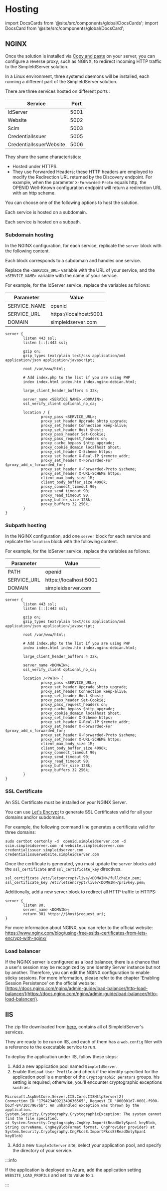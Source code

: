 # Hosting

import DocsCards from '@site/src/components/global/DocsCards';
import DocsCard from '@site/src/components/global/DocsCard';

## NGINX

Once the solution is installed via [Copy and paste](./quickstart.md#copy-and-paste) on your server, you can configure a reverse proxy, such as NGINX, to redirect incoming HTTP traffic to the SimpleIdServer solution.

In a Linux environment, three systemd daemons will be installed, each running a different part of the SimpleIdServer solution.

There are three services hosted on different ports :

| Service                 | Port |
| ----------------------- | ---- |
| IdServer                | 5001 |
| Website                 | 5002 |
| Scim                    | 5003 |
| CredentialIssuer        | 5005 |
| CredentialIssuerWebsite | 5006 |

They share the same characteristics:
* Hosted under HTTPS.
* They use Forwarded Headers; these HTTP headers are employed to modify the Redirection URL returned by the Discovery endpoint. For example, when the parameter `X-Forwarded-Proto` equals http, the OPENID Well-Known configuration endpoint will return a redirection URL with an http scheme.

You can choose one of the following options to host the solution.

<DocsCards>
    <DocsCard header="Subdomain hosting" href="#subdomain-hosting">
        <p>Each service is hosted on a subdomain.</p>
    </DocsCard>
    <DocsCard header="Subpath hosting" href="#subpath-hosting">
        <p>Each service is hosted on a subpath.</p>
    </DocsCard>
</DocsCards>

### Subdomain hosting

In the NGINX configuration, for each service, replicate the `server` block with the following content.

Each block corresponds to a subdomain and handles one service.

Replace the `<SERVICE_URL>` variable with the URL of your service, and the `<SERVICE_NAME>` variable with the name of your service.

For example, for the IdServer service, replace the variables as follows:

| Parameter    | Value                  |
| ------------ | ---------------------- |
| SERVICE_NAME | openid                 |
| SERVICE_URL  | https://localhost:5001 |
| DOMAIN       | simpleidserver.com     |

``` 
server {
        listen 443 ssl;
        listen [::]:443 ssl;

        gzip on;
        gzip_types text/plain text/css application/xml application/json application/javascript;

        root /var/www/html;

        # Add index.php to the list if you are using PHP
        index index.html index.htm index.nginx-debian.html;

        large_client_header_buffers 4 32k;

        server_name <SERVICE_NAME>.<DOMAIN>;
        ssl_verify_client optional_no_ca;

        location / {
                proxy_pass <SERVICE_URL>;
                proxy_set_header Upgrade $http_upgrade;
                proxy_set_header Connection keep-alive;
                proxy_set_header Host $host;
                proxy_pass_header Set-Cookie;
                proxy_pass_request_headers on;
                proxy_cache_bypass $http_upgrade;
                proxy_cookie_domain localhost $host;
                proxy_set_header X-Scheme https;
                proxy_set_header X-Real-IP $remote_addr;
                proxy_set_header X-Forwarded-For $proxy_add_x_forwarded_for;
                proxy_set_header X-Forwarded-Proto $scheme;
                proxy_set_header X-URL-SCHEME https;
                client_max_body_size 1M;
                client_body_buffer_size 4096k;
                proxy_connect_timeout 90;
                proxy_send_timeout 90;
                proxy_read_timeout 90;
                proxy_buffer_size 128k;
                proxy_buffers 32 256k;
        }
}
```

### Subpath hosting

In the NGINX configuration, add one `server` block for each service and replicate the `location` block with the following content.

For example, for the IdServer service, replace the variables as follows:

| Parameter    | Value                  |
| ------------ | ---------------------- |
| PATH         | openid                 |
| SERVICE_URL  | https://localhost:5001 |
| DOMAIN       | simpleidserver.com     |

``` 
server {
        listen 443 ssl;
        listen [::]:443 ssl;

        gzip on;
        gzip_types text/plain text/css application/xml application/json application/javascript;

        root /var/www/html;

        # Add index.php to the list if you are using PHP
        index index.html index.htm index.nginx-debian.html;

        large_client_header_buffers 4 32k;

        server_name <DOMAIN>;
        ssl_verify_client optional_no_ca;

        location /<PATH> {
                proxy_pass <SERVICE_URL>;
                proxy_set_header Upgrade $http_upgrade;
                proxy_set_header Connection keep-alive;
                proxy_set_header Host $host;
                proxy_pass_header Set-Cookie;
                proxy_pass_request_headers on;
                proxy_cache_bypass $http_upgrade;
                proxy_cookie_domain localhost $host;
                proxy_set_header X-Scheme https;
                proxy_set_header X-Real-IP $remote_addr;
                proxy_set_header X-Forwarded-For $proxy_add_x_forwarded_for;
                proxy_set_header X-Forwarded-Proto $scheme;
                proxy_set_header X-URL-SCHEME https;
                client_max_body_size 1M;
                client_body_buffer_size 4096k;
                proxy_connect_timeout 90;
                proxy_send_timeout 90;
                proxy_read_timeout 90;
                proxy_buffer_size 128k;
                proxy_buffers 32 256k;
        }
}
```

### SSL Certificate

An SSL Certificate must be installed on your NGINX Server.

You can use [Let's Encrypt](https://letsencrypt.org/) to generate SSL Certificates valid for all your domains and/or subdomains.

For example, the following command line generates a certificate valid for three domains:

```
sudo certbot certonly -d  openid.simpleidserver.com -d scim.simpleidserver.com -d website.simpleidserver.com credentialissuer.simpleidserver.com credentialissuerwebsite.simpleidserver.com
```

Once the certificate is generated, you must update the `server` blocks add the `ssl_certificate` and `ssl_certificate_key` directives.

```
ssl_certificate /etc/letsencrypt/live/<DOMAIN>/fullchain.pem;
ssl_certificate_key /etc/letsencrypt/live/<DOMAIN>/privkey.pem;
```

Additionally, add a new server block to redirect all HTTP traffic to HTTPS:

```
server {
        listen 80;
        server_name <DOMAIN>;
        return 301 https://$host$request_uri;
}
```

For more information about NGINX, you can refer to the official website: https://www.nginx.com/blog/using-free-ssltls-certificates-from-lets-encrypt-with-nginx/

### Load balancer

If the NGINX server is configured as a load balancer, there is a chance that a user's session may be recognized by one Identity Server instance but not by another. Therefore, you can edit the NGINX configuration to enable sticky sessions. For more information, please refer to the chapter 'Enabling Session Persistence' on the official website: [https://docs.nginx.com/nginx/admin-guide/load-balancer/http-load-balancer/](https://docs.nginx.com/nginx/admin-guide/load-balancer/http-load-balancer/).

## IIS

The zip file downloaded from [here](./quickstart.md#copy-and-paste), contains all of SimpleIdServer's services. 

They are ready to be run on IIS, and each of them has a `web.config` filer with a reference to the executable service to run.

To deploy the application under IIS, follow these steps:
1. Add a new application pool named `SimpleIdServer`.
2. Enable the`Load User Profile` and check if the identity specified for the application pool is a member of the `Cryptographic perators` groups. his setting is required; otherwise, you'll encounter cryptographic exceptions such as:

```
Microsoft.AspNetCore.Server.IIS.Core.IISHttpServer[2]
Connection ID "17942340921349636565", Request ID "800001d7-0001-f900-b63f-84710c7967bb": An unhandled exception was thrown by the application.
System.Security.Cryptography.CryptographicException: The system cannot find the file specified.
at System.Security.Cryptography.CngKey.Import(ReadOnlySpan1 keyBlob, String curveName, CngKeyBlobFormat format, CngProvider provider) at System.Security.Cryptography.CngPkcs8.ImportPkcs8(ReadOnlySpan1 keyBlob)
```

3. Add a new `SimpleIdServer` site, select your application pool, and specify the directory of your service.


:::info

If the application is deployed on Azure, add the application setting `WEBSITE_LOAD_PROFILE` and set its value to `1`.

:::